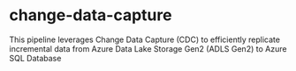 # change-data-capture
This pipeline leverages Change Data Capture (CDC) to efficiently replicate incremental data from Azure Data Lake Storage Gen2 (ADLS Gen2) to Azure SQL Database
